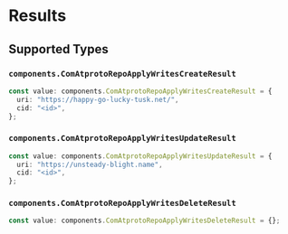 # Results


## Supported Types

### `components.ComAtprotoRepoApplyWritesCreateResult`

```typescript
const value: components.ComAtprotoRepoApplyWritesCreateResult = {
  uri: "https://happy-go-lucky-tusk.net/",
  cid: "<id>",
};
```

### `components.ComAtprotoRepoApplyWritesUpdateResult`

```typescript
const value: components.ComAtprotoRepoApplyWritesUpdateResult = {
  uri: "https://unsteady-blight.name",
  cid: "<id>",
};
```

### `components.ComAtprotoRepoApplyWritesDeleteResult`

```typescript
const value: components.ComAtprotoRepoApplyWritesDeleteResult = {};
```

